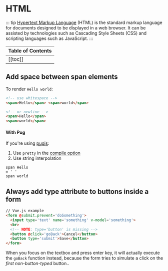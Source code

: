 # HTML

::: tip
[Hypertext Markup Language](https://en.wikipedia.org/wiki/HTML) (HTML) is the standard markup language for documents designed to be displayed in a web browser. It can be assisted by technologies such as Cascading Style Sheets (CSS) and scripting languages such as JavaScript.
:::

| Table of Contents |
|:------------------|
| [[toc]] |

## Add space between span elements

To render `Hello world`:

```html
<!-- use whitespace -->
<span>Hello</span> <span>world</span>

<!-- or newline -->
<span>Hello</span>
<span>world</span>
```

#### With Pug

If you're using [pugjs](https://pugjs.org/):
1. Use `pretty` in the [compile option](https://github.com/pugjs/pug#options)
2. Use string interpolation

```pug
span Hello
= ' '
span world
```

## Always add type attribute to buttons inside a form

```html
// Vue.js example
<form @submit.prevent='doSomething'>
  <input type='text' name='something' v-model='something'>
  <br>
  <!-- NOTE: type='button' is missing -->
  <button @click='goBack'>Cancel</button>
  <button type='submit'>Save</button>
</form>
```

When you focus on the textbox and press enter key, it will actually execute the `goBack` function instead, because the form tries to simulate a click on the *first non-button-typed* button..
